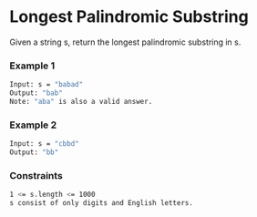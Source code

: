 # Longest Palindromic Substring

Given a string s, return the longest palindromic substring in s.

### Example 1
```sh
Input: s = "babad"
Output: "bab"
Note: "aba" is also a valid answer.
```

### Example 2
```sh
Input: s = "cbbd"
Output: "bb"
```

### Constraints
```sh
1 <= s.length <= 1000
s consist of only digits and English letters.
```
